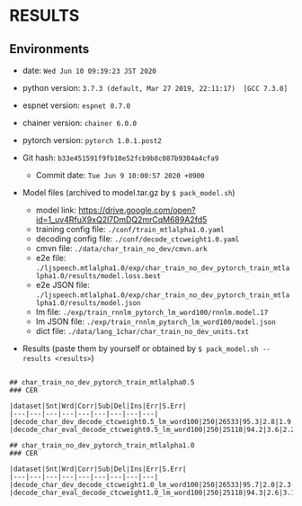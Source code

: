 <!-- Generated by ../../../utils/show_result.sh -->
# RESULTS
## Environments
- date: `Wed Jun 10 09:39:23 JST 2020`
- python version: `3.7.3 (default, Mar 27 2019, 22:11:17)  [GCC 7.3.0]`
- espnet version: `espnet 0.7.0`
- chainer version: `chainer 6.0.0`
- pytorch version: `pytorch 1.0.1.post2`
- Git hash: `b33e451591f9fb10e52fcb9b8c087b9304a4cfa9`
  - Commit date: `Tue Jun 9 10:00:57 2020 +0900`

- Model files (archived to model.tar.gz by `$ pack_model.sh`)
    - model link: https://drive.google.com/open?id=1_uv4RfuX9xQ2l7DmDQ2mrCqM689A2fd5
    - training config file: `./conf/train_mtlalpha1.0.yaml`
    - decoding config file: `./conf/decode_ctcweight1.0.yaml`
    - cmvn file: `./data/char_train_no_dev/cmvn.ark`
    - e2e file: `./ljspeech.mtlalpha1.0/exp/char_train_no_dev_pytorch_train_mtlalpha1.0/results/model.loss.best`
    - e2e JSON file: `./ljspeech.mtlalpha1.0/exp/char_train_no_dev_pytorch_train_mtlalpha1.0/results/model.json`
    - lm file: `./exp/train_rnnlm_pytorch_lm_word100/rnnlm.model.17`
    - lm JSON file: `./exp/train_rnnlm_pytorch_lm_word100/model.json`
    - dict file: `./data/lang_1char/char_train_no_dev_units.txt`
- Results (paste them by yourself or obtained by `$ pack_model.sh --results <results>`)
```

## char_train_no_dev_pytorch_train_mtlalpha0.5
### CER

|dataset|Snt|Wrd|Corr|Sub|Del|Ins|Err|S.Err|
|---|---|---|---|---|---|---|---|---|
|decode_char_dev_decode_ctcweight0.5_lm_word100|250|26533|95.3|2.8|1.9|3.1|7.9|98.0|
|decode_char_eval_decode_ctcweight0.5_lm_word100|250|25118|94.2|3.6|2.2|3.6|9.4|99.2|

## char_train_no_dev_pytorch_train_mtlalpha1.0
### CER

|dataset|Snt|Wrd|Corr|Sub|Del|Ins|Err|S.Err|
|---|---|---|---|---|---|---|---|---|
|decode_char_dev_decode_ctcweight1.0_lm_word100|250|26533|95.7|2.0|2.3|3.1|7.4|99.6|
|decode_char_eval_decode_ctcweight1.0_lm_word100|250|25118|94.3|2.6|3.1|3.4|9.1|99.6|
